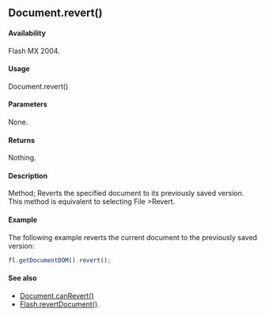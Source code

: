 ## Document.revert()

#### Availability

Flash MX 2004.

#### Usage

Document.revert()

#### Parameters

None.

#### Returns

Nothing.

#### Description

Method; Reverts the specified document to its previously saved version. This method is equivalent to selecting File >Revert.

#### Example

The following example reverts the current document to the previously saved version:

```javascript
fl.getDocumentDOM().revert();
```

#### See also

- [Document.canRevert()](../Document_object/Document26.md)
- [Flash.revertDocument()](../Flash_object/Flash61.md).
